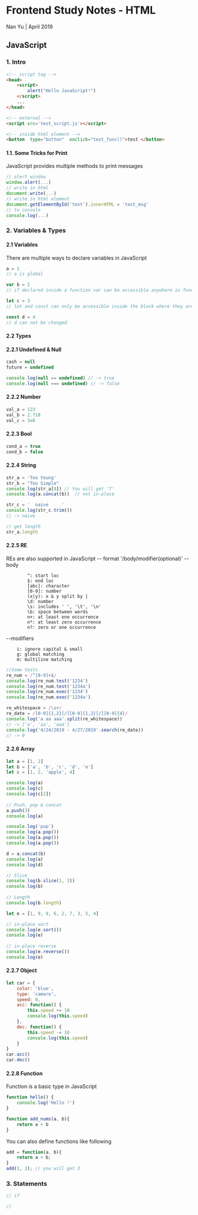 # Frontend Study Notes - HTML  
Nan Yu | April 2019   
  
## JavaScript
### 1. Intro

```html
<!-- script tag -->
<head>
	<script> 
		alert("Hello JavaScript!")
	</script>
	...
</head>

<!-- external -->
<script src='test_script.js'></script>

<!-- inside html element -->
<button  type="button"  onclick="test_func()">test </button>
```
#### 1.1. Some Tricks for Print
JavaScript provides multiple methods to print messages
```javascript
// alert window
window.alert(...)
// write in html
document.write(...)
// write in html element
document.getElementById('test').innerHTML = 'test_msg'
// to console
console.log(...)
```

### 2. Variables & Types
#### 2.1 Variables
There are multiple ways to declare variables in JavaScript
```javascript
a = 1
// a is global

var b = 2
// if declared inside a function var can be accessible anywhere in function. Or it is a global variable

let c = 3
// let and const can only be accessible inside the block where they are declared

const d = 4
// d can not be changed
```

#### 2.2 Types
#### 2.2.1 Undefined & Null
```JavaScript
cash = null
future = undefined

console.log(null == undefined) // -> true
console.log(null === undefined) // -> false
```

#### 2.2.2 Number
```JavaScript
val_a = 123
val_b = 2.718
val_c = 3e8
```

#### 2.2.3 Bool
```JavaScript
cond_a = true
cond_b = false
```

#### 2.2.4 String
```JavaScript
str_a = 'Too Young'
str_b = "Too Simple"
console.log(str_a[0]) // You will get 'T'
console.log(a.concat(b))  // not in-place

str_c = '  naive     '
console.log(str_c.trim())
// -> naive

// get length
str_a.length
```

#### 2.2.5 RE
REs are also supported in JavaScript
-- format '/body/modifier(optional)'
-- body

			^: start loc
			$: end loc
			[abc]: character
			[0-9]: number
			(x|y): x & y split by |
			\d: number
			\s: includes ' ', '\t', '\n'
			\b: space between words
			n+: at least one occurrence
			n*: at least zero occurrence
			n?: zero or one occurrence

--modifiers

		i: ignore capital & small
		g: global matching
		m: multiline matching

```JavaScript
//Some tests
re_num = /^[0-9]+$/
console.log(re_num.test('1234')
console.log(re_num.test('1234a')
console.log(re_num.exec('1234')
console.log(re_num.exec('1234a')

re_whitespace = /\s+/
re_date = /[0-9]{1,2}[/][0-9]{1,2}[/][0-9]{4}/
console.log('a aa aaa'.split(re_whitespace))
// -> ['a', 'aa', 'aaa']
console.log('4/24/2019 - 4/27/2019'.search(re_date))
// -> 0
```

####  2.2.6 Array
```JavaScript
let a = [1, 2]  
let b = ['a', 'b', 'c', 'd', 'e']  
let c = [1, 2, 'apple', 4]  

console.log(a)  
console.log(c)  
console.log(c[2])  
  
// Push, pop & concat
a.push(3)  
console.log(a)  

console.log('pop')  
console.log(a.pop())  
console.log(a.pop())  
console.log(a.pop()) 

d = a.concat(b)  
console.log(a)  
console.log(d)  

// Slice  
console.log(b.slice(1, 3))  
console.log(b)  
  
// Length
console.log(b.length)  

let e = [1, 9, 8, 6, 2, 7, 3, 5, 4]  

// in-place sort  
console.log(e.sort())  
console.log(e)  
  
// in-place reverse  
console.log(e.reverse())  
console.log(e)
```

#### 2.2.7 Object
```JavaScript
let car = {  
    color: 'blue',  
    type: 'camaro',  
    speed: 0,  
    acc: function() {  
        this.speed += 10  
        console.log(this.speed)  
    },  
    dec: function() {  
        this.speed -= 10  
        console.log(this.speed)  
    }  
}  
car.acc()  
car.dec()
```

#### 2.2.8 Function
Function is a basic type in JavaScript
```JavaScript
function hello() {
	console.log('Hello !')
}

function add_nums(a, b){
	return a + b
}
```
You can also define functions like following
```JavaScript
add = function(a, b){
	return a + b;
}
add(1, 2); // you will get 3
```

### 3. Statements
```JavaScript
// if

// 
```
<!--stackedit_data:
eyJoaXN0b3J5IjpbMTExMTM2OTUxLDE0MTQxNTc1NTksLTE1Mz
c0NTU0NjEsMTI3OTQ5MDMxNSwtMjA2NzIyMTYwNywtNTM1OTMw
NzYxLC0yMDk5MjEyMzcyLDk2MDc5NDMxNiwyODkzNTE2MjYsLT
g5OTQwMzM5OSw3OTM2NTI2MjAsLTQzODEzODY0NywtODE5MTUx
NTY3LDE3OTMxNjcxMzcsMTE2MzYyMTQ5OSw3NzU1NTUzNTQsLT
Y1MTYyODIyOCwxNzE4NjQ0NDE1LC0xOTc4MDkyMDc5LC05MjAw
MDI4OTBdfQ==
-->
